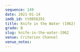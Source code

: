 ```yaml
---
sequence: 149
date: 2021-01-14
imdb_id: tt0056291
title: Knife in the Water (1962)
grade: B
slug: knife-in-the-water-1962
venue: Criterion Channel
venue_notes:
---
```


